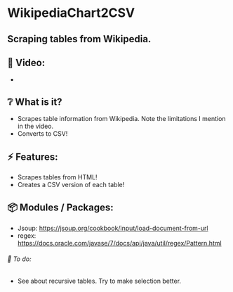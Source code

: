 # WikipediaChart2CSV

## Scraping tables from Wikipedia.

## :cinema: Video:
* 

## :grey_question: What is it?
* Scrapes table information from Wikipedia. Note the limitations I mention in the video.
* Converts to CSV!

## :zap: Features:
* Scrapes tables from HTML!
* Creates a CSV version of each table!

## :package: Modules / Packages:
* Jsoup: https://jsoup.org/cookbook/input/load-document-from-url
* regex: https://docs.oracle.com/javase/7/docs/api/java/util/regex/Pattern.html

###### :hammer: To do:
* See about recursive tables. Try to make selection better.




